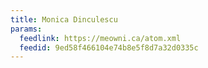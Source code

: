 ```yaml
---
title: Monica Dinculescu
params:
  feedlink: https://meowni.ca/atom.xml
  feedid: 9ed58f466104e74b8e5f8d7a32d0335c
---
```

